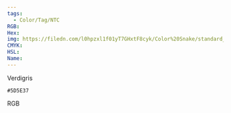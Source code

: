 ```yaml
---
tags:
  - Color/Tag/NTC
RGB:
Hex:
img: https://filedn.com/l0hpzxl1f01yT7GHxtF8cyk/Color%20Snake/standard_csv_to_svg/%23/5D5E37.svg
CMYK:
HSL:
Name:
---
```

Verdigris
```palette
#5D5E37
```
RGB
